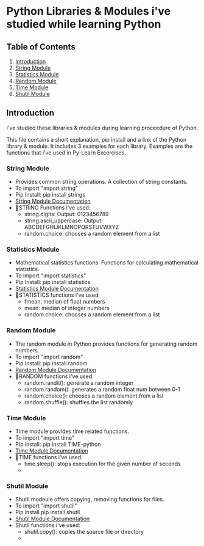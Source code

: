 # Python Libraries & Modules i've studied while learning Python

## Table of Contents
1. [Introduction](#introduction)
2. [String Module](#String)
3. [Statistics Module](#statistics)
4. [Random Module](#random)
5. [Time Module](#time-module)
6. [Shutil Module](#shutil-module)

## Introduction
I've studied these libraries & modules during learning proceedure of Python.

This file contains a short explanation, pip install and  a link of the Python library & module. It includes 3 examples for each library. Examples are the functions that i've used in Py-Learn Excercises.

### String Module
- Provides common string operations. A collection of string constants.
- To import "import string"
- Pip Install: pip install strings
- [String Module Documentation](https://docs.python.org/3/library/string.html)
- 🔻STRING Functions i've used:
    - string.digits: Output: 0123456789
    - string.ascii_uppercase: Output: ABCDEFGHIJKLMNOPQRSTUVWXYZ
    - random.choice: chooses a random element from a list

### Statistics Module
- Mathematical statistics functions. Functions for calculating mathematical statistics.
- To import "import statistics"
- Pip Install: pip install statistics
- [Statistics Module Documentation](https://docs.python.org/3/library/statistics.html#module-statistics)
- 🔻STATISTICS functions i've used:
    - fmean: median of float numbers
    - mean: median of integer numbers
    - random.choice: chooses a random element from a list


### Random Module
- The random module in Python provides functions for generating random numbers.
- To import "import random"
- Pip Install: pip install random
- [Random Module Documentation](https://docs.python.org/3/library/random.html)
- 🔻RANDOM functions i've used: 
    - random.randit(): generate a random integer
    - random.random(): generates a random float num between 0-1
    - random.choice(): chooses a random element from a list
    - random.shuffle(): shuffles the list randomly
    
### Time Module
- Time module provides time related functions.
- To import "import time"
- Pip install: pip install TIME-python
- [Time Module Documentation](https://docs.python.org/3/library/time.html)
- 🔻TIME functions i've used:
    - time.sleep(): stops execution for the given number of seconds
    - 

### Shutil Module
- Shutil modeule offers copying, removing functions for files.
- To import "import shutil"
- Pip install pip install shutil
- [Shutil Module Documentation](https://docs.python.org/3/library/shutil.html)
- Shutil functions i've used:
    - shutil.copy(): copies the source file or directory
    - 